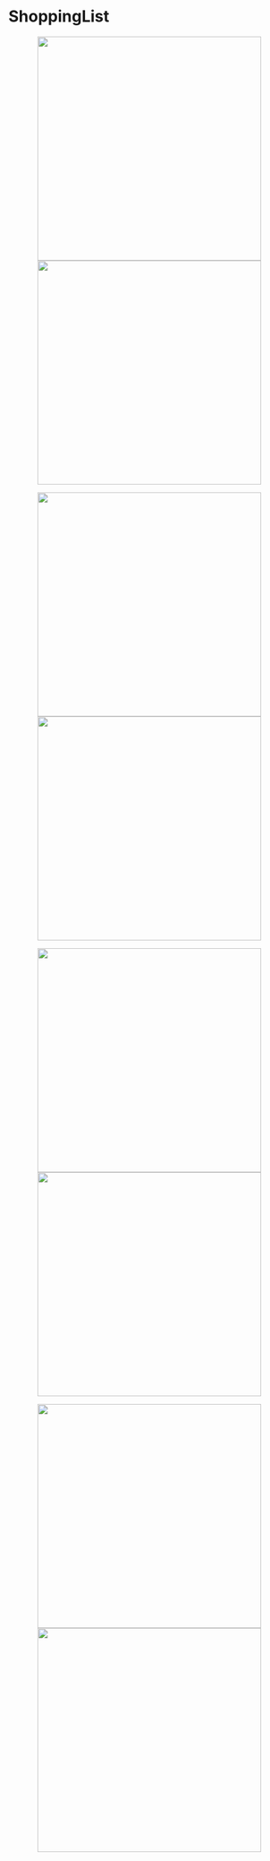 # ShoppingList

<p align="center">
  <img width="400" src="https://github.com/kabasonic/ShoppingList/blob/main/screenshots/1.jpg">
    <img  width="400" src="https://github.com/kabasonic/ShoppingList/blob/main/screenshots/2.jpg">
</p>

<p align="center">
  <img width="400" src="https://github.com/kabasonic/ShoppingList/blob/main/screenshots/3.jpg">
    <img  width="400" src="https://github.com/kabasonic/ShoppingList/blob/main/screenshots/4.jpg">
</p>

<p align="center">
  <img width="400" src="https://github.com/kabasonic/ShoppingList/blob/main/screenshots/5.jpg">
    <img  width="400" src="https://github.com/kabasonic/ShoppingList/blob/main/screenshots/6.jpg">
</p>

<p align="center">
  <img width="400" src="https://github.com/kabasonic/ShoppingList/blob/main/screenshots/7.jpg">
    <img  width="400" src="https://github.com/kabasonic/ShoppingList/blob/main/screenshots/8.jpg">
</p>
